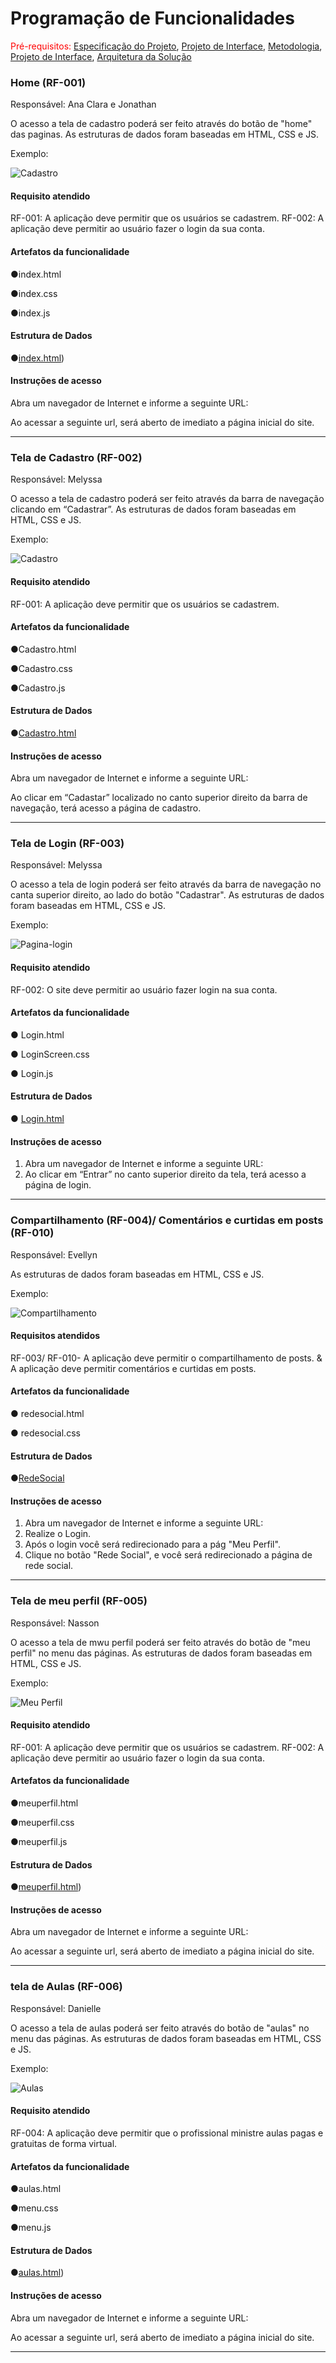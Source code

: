 # Programação de Funcionalidades

<span style="color:red">Pré-requisitos: <a href="2-Especificação do Projeto.md"> Especificação do Projeto</a></span>, <a href="3-Projeto de Interface.md"> Projeto de Interface</a>, <a href="4-Metodologia.md"> Metodologia</a>, <a href="3-Projeto de Interface.md"> Projeto de Interface</a>, <a href="5-Arquitetura da Solução.md"> Arquitetura da Solução</a>


### Home (RF-001)

Responsável: Ana Clara e Jonathan

O acesso a tela de cadastro poderá ser feito através do botão de "home" das paginas. As estruturas de dados foram baseadas em HTML, CSS e JS.

Exemplo: 


![Cadastro](/docs/img/Home.webp)



#### Requisito atendido

RF-001: A aplicação deve permitir que os usuários se cadastrem.
RF-002: A aplicação deve permitir ao usuário fazer o login da sua conta.


#### Artefatos da funcionalidade

●index.html

●index.css

●index.js


#### Estrutura de Dados

●[index.html](https://github.com/ICEI-PUC-Minas-PMV-ADS/pmv-ads-2024-e1-proj-web-t15-connectfit/blob/5ac5a658bddd7c0af4281146145d1a9333576b83/codigo-fonte/index.html))


#### Instruções de acesso

Abra um navegador de Internet e informe a seguinte URL: 

Ao acessar a seguinte url, será aberto de imediato a página inicial do site.

<hr>



### Tela de Cadastro (RF-002)

Responsável: Melyssa

O acesso a tela de cadastro poderá ser feito através da barra de navegação clicando em “Cadastrar”. As estruturas de dados foram baseadas em HTML, CSS e JS.

Exemplo: 


![Cadastro](https://github.com/ICEI-PUC-Minas-PMV-ADS/pmv-ads-2024-e1-proj-web-t15-connectfit/blob/773ea17df9a1fd0e9e008bd13305cac8b6ac93d6/docs/img/Cadastro.png)



#### Requisito atendido

RF-001: A aplicação deve permitir que os usuários se cadastrem.


#### Artefatos da funcionalidade

●Cadastro.html

●Cadastro.css

●Cadastro.js


#### Estrutura de Dados

●[Cadastro.html](https://github.com/ICEI-PUC-Minas-PMV-ADS/pmv-ads-2024-e1-proj-web-t15-connectfit/blob/773ea17df9a1fd0e9e008bd13305cac8b6ac93d6/codigo-fonte/Cadastro.html)


#### Instruções de acesso

Abra um navegador de Internet e informe a seguinte URL: 

Ao clicar em “Cadastar” localizado no canto superior direito da barra de navegação, terá acesso a página de cadastro.

<hr>

### Tela de Login (RF-003)

Responsável: Melyssa

O acesso a tela de login poderá ser feito através da barra de navegação no canta superior direito, ao lado do botão "Cadastrar". As estruturas de dados foram baseadas em HTML, CSS e JS.

Exemplo: 


![Pagina-login](https://github.com/ICEI-PUC-Minas-PMV-ADS/pmv-ads-2024-e1-proj-web-t15-connectfit/blob/9d6d895deda36289578098b4c7e359db525917ba/docs/img/Tela%20Login.png)


#### Requisito atendido

RF-002: O site deve permitir ao usuário fazer login na sua conta.

#### Artefatos da funcionalidade

●	Login.html 

●	LoginScreen.css

● Login.js


#### Estrutura de Dados

●	[Login.html](https://github.com/ICEI-PUC-Minas-PMV-ADS/pmv-ads-2024-e1-proj-web-t15-connectfit/blob/9d6d895deda36289578098b4c7e359db525917ba/codigo-fonte/Login.html)


#### Instruções de acesso

1.	Abra um navegador de Internet e informe a seguinte URL:
2.	Ao clicar em “Entrar” no canto superior direito da tela, terá acesso a página de login.

<hr>

### Compartilhamento (RF-004)/ Comentários e curtidas em posts (RF-010)

Responsável: Evellyn

As estruturas de dados foram baseadas em HTML, CSS e JS.

Exemplo:

![Compartilhamento](https://github.com/ICEI-PUC-Minas-PMV-ADS/pmv-ads-2024-e1-proj-web-t15-connectfit/blob/2b6199e314ad3ce53c0431d60bbc1d296160e048/docs/img/redes-sociais.png)


#### Requisitos atendidos

RF-003/ RF-010- A aplicação deve permitir o compartilhamento de posts. & A aplicação deve permitir comentários e curtidas em posts.


#### Artefatos da funcionalidade

●	redesocial.html 

●	redesocial.css


#### Estrutura de Dados

●[RedeSocial](https://github.com/ICEI-PUC-Minas-PMV-ADS/pmv-ads-2024-e1-proj-web-t15-connectfit/blob/5ac5a658bddd7c0af4281146145d1a9333576b83/codigo-fonte/redesocial.html)


#### Instruções de acesso
1.	Abra um navegador de Internet e informe a seguinte URL: 
2.	Realize o Login.
3.	Após o login você será redirecionado para a pág "Meu Perfil". 
4.	 Clique no botão "Rede Social", e você será redirecionado a página de rede social. 

<hr>

### Tela de meu perfil (RF-005)

Responsável: Nasson 

O acesso a tela de mwu perfil poderá ser feito através do botão de "meu perfil" no menu das páginas. As estruturas de dados foram baseadas em HTML, CSS e JS.

Exemplo: 


![Meu Perfil](/docs/img/MeuPerfil.png)



#### Requisito atendido

RF-001: A aplicação deve permitir que os usuários se cadastrem.
RF-002: A aplicação deve permitir ao usuário fazer o login da sua conta.


#### Artefatos da funcionalidade

●meuperfil.html

●meuperfil.css

●meuperfil.js


#### Estrutura de Dados

●[meuperfil.html](https://github.com/ICEI-PUC-Minas-PMV-ADS/pmv-ads-2024-e1-proj-web-t15-connectfit/blob/5ac5a658bddd7c0af4281146145d1a9333576b83/codigo-fonte/meuperfil.html))


#### Instruções de acesso

Abra um navegador de Internet e informe a seguinte URL: 

Ao acessar a seguinte url, será aberto de imediato a página inicial do site.

<hr>

### tela de Aulas (RF-006)

Responsável: Danielle

O acesso a tela de aulas poderá ser feito através do botão de "aulas" no menu das páginas. As estruturas de dados foram baseadas em HTML, CSS e JS.

Exemplo: 


![Aulas](/docs/img/aulas.png)



#### Requisito atendido

RF-004: A aplicação deve permitir que o profissional ministre aulas pagas e gratuitas de forma virtual.


#### Artefatos da funcionalidade

●aulas.html

●menu.css

●menu.js


#### Estrutura de Dados

●[aulas.html](https://github.com/ICEI-PUC-Minas-PMV-ADS/pmv-ads-2024-e1-proj-web-t15-connectfit/blob/5ac5a658bddd7c0af4281146145d1a9333576b83/codigo-fonte/aulas.html))


#### Instruções de acesso

Abra um navegador de Internet e informe a seguinte URL: 

Ao acessar a seguinte url, será aberto de imediato a página inicial do site.

<hr>